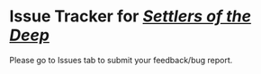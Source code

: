 # Issue Tracker for [_Settlers of the Deep_](https://giann.itch.io/settlers-of-the-deep)

Please go to Issues tab to submit your feedback/bug report.
